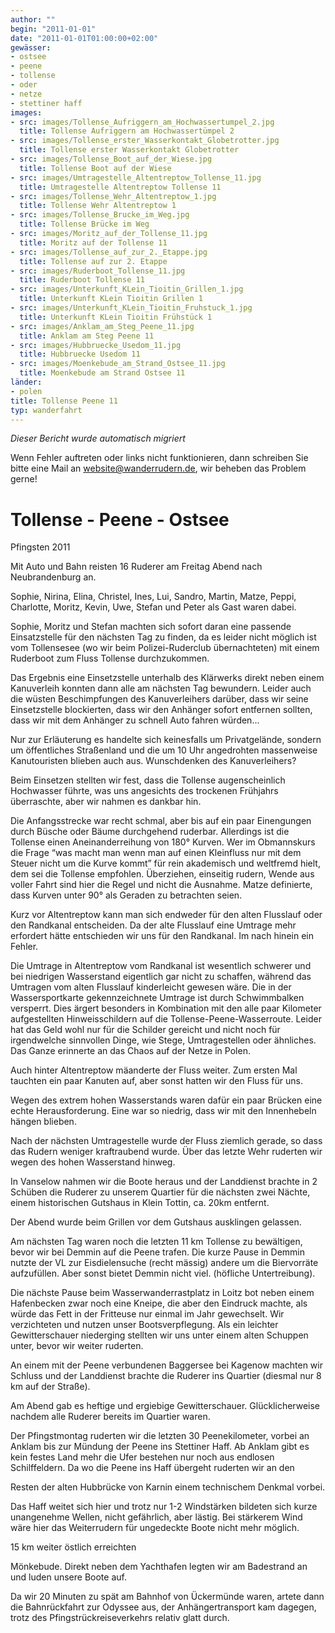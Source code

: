 ```yaml
---
author: ""
begin: "2011-01-01"
date: "2011-01-01T01:00:00+02:00"
gewässer:
- ostsee
- peene
- tollense
- oder
- netze
- stettiner haff
images:
- src: images/Tollense_Aufriggern_am_Hochwassertumpel_2.jpg
  title: Tollense Aufriggern am Hochwassertümpel 2
- src: images/Tollense_erster_Wasserkontakt_Globetrotter.jpg
  title: Tollense erster Wasserkontakt Globetrotter
- src: images/Tollense_Boot_auf_der_Wiese.jpg
  title: Tollense Boot auf der Wiese
- src: images/Umtragestelle_Altentreptow_Tollense_11.jpg
  title: Umtragestelle Altentreptow Tollense 11
- src: images/Tollense_Wehr_Altentreptow_1.jpg
  title: Tollense Wehr Altentreptow 1
- src: images/Tollense_Brucke_im_Weg.jpg
  title: Tollense Brücke im Weg
- src: images/Moritz_auf_der_Tollense_11.jpg
  title: Moritz auf der Tollense 11
- src: images/Tollense_auf_zur_2._Etappe.jpg
  title: Tollense auf zur 2. Etappe
- src: images/Ruderboot_Tollense_11.jpg
  title: Ruderboot Tollense 11
- src: images/Unterkunft_KLein_Tioitin_Grillen_1.jpg
  title: Unterkunft KLein Tioitin Grillen 1
- src: images/Unterkunft_KLein_Tioitin_Fruhstuck_1.jpg
  title: Unterkunft KLein Tioitin Frühstück 1
- src: images/Anklam_am_Steg_Peene_11.jpg
  title: Anklam am Steg Peene 11
- src: images/Hubbruecke_Usedom_11.jpg
  title: Hubbruecke Usedom 11
- src: images/Moenkebude_am_Strand_Ostsee_11.jpg
  title: Moenkebude am Strand Ostsee 11
länder:
- polen
title: Tollense Peene 11
typ: wanderfahrt
---
```



*Dieser Bericht wurde automatisch migriert*

Wenn Fehler auftreten oder links nicht funktionieren, dann schreiben Sie bitte eine Mail an website@wanderrudern.de, wir beheben das Problem gerne!



# Tollense - Peene - Ostsee


Pfingsten 2011

Mit Auto und Bahn reisten 16 Ruderer am Freitag Abend nach Neubrandenburg an.

Sophie, Nirina, Elina, Christel, Ines, Lui, Sandro, Martin, Matze, Peppi, Charlotte, Moritz, Kevin, Uwe, Stefan und Peter als Gast waren dabei.

Sophie, Moritz und Stefan machten sich sofort daran eine passende Einsatzstelle für den nächsten Tag zu finden, da es leider nicht möglich ist vom Tollensesee (wo wir beim Polizei-Ruderclub übernachteten) mit einem Ruderboot zum Fluss Tollense durchzukommen.

Das Ergebnis eine Einsetzstelle unterhalb des Klärwerks direkt neben einem Kanuverleih konnten dann alle am nächsten Tag bewundern. Leider auch die wüsten Beschimpfungen des Kanuverleihers darüber, dass wir seine Einsetzstelle blockierten, dass wir den Anhänger sofort entfernen sollten, dass wir mit dem Anhänger zu schnell Auto fahren würden...

Nur zur Erläuterung es handelte sich keinesfalls um Privatgelände, sondern um öffentliches Straßenland und die um 10 Uhr angedrohten massenweise Kanutouristen blieben auch aus. Wunschdenken des Kanuverleihers?

Beim Einsetzen stellten wir fest, dass die Tollense augenscheinlich Hochwasser führte, was uns angesichts des trockenen Frühjahrs überraschte, aber wir nahmen es dankbar hin.

Die Anfangsstrecke war recht schmal, aber bis auf ein paar Einengungen durch Büsche oder Bäume durchgehend ruderbar. Allerdings ist die Tollense einen Aneinanderreihung von 180° Kurven. Wer im Obmannskurs die Frage “was macht man wenn man auf einen Kleinfluss nur mit dem Steuer nicht um die Kurve kommt” für rein akademisch und weltfremd hielt, dem sei die Tollense empfohlen. Überziehen, einseitig rudern, Wende aus voller Fahrt sind hier die Regel und nicht die Ausnahme. Matze definierte, dass Kurven unter 90° als Geraden zu betrachten seien.

Kurz vor Altentreptow kann man sich endweder für den alten Flusslauf oder den Randkanal entscheiden. Da der alte Flusslauf eine Umtrage mehr erfordert hätte entschieden wir uns für den Randkanal. Im nach hinein ein Fehler.

Die Umtrage in Altentreptow vom Randkanal ist wesentlich schwerer und bei niedrigen Wasserstand eigentlich gar nicht zu schaffen, während das Umtragen vom alten Flusslauf kinderleicht gewesen wäre. Die in der Wassersportkarte gekennzeichnete Umtrage ist durch Schwimmbalken versperrt. Dies ärgert besonders in Kombination mit den alle paar Kilometer aufgestellten Hinweisschildern auf die Tollense-Peene-Wasserroute. Leider hat das Geld wohl nur für die Schilder gereicht und nicht noch für irgendwelche sinnvollen Dinge, wie Stege, Umtragestellen oder ähnliches. Das Ganze erinnerte an das Chaos auf der Netze in Polen.

Auch hinter Altentreptow mäanderte der Fluss weiter. Zum ersten Mal tauchten ein paar Kanuten auf, aber sonst hatten wir den Fluss für uns.

Wegen des extrem hohen Wasserstands waren dafür ein paar Brücken eine echte Herausforderung. Eine war so niedrig, dass wir mit den Innenhebeln hängen blieben.

Nach der nächsten Umtragestelle wurde der Fluss ziemlich gerade, so dass das Rudern weniger kraftraubend wurde. Über das letzte Wehr ruderten wir wegen des hohen Wasserstand hinweg.

In Vanselow nahmen wir die Boote heraus und der Landdienst brachte in 2 Schüben die Ruderer zu unserem Quartier für die nächsten zwei Nächte, einem historischen Gutshaus in Klein Tottin, ca. 20km entfernt.

Der Abend wurde beim Grillen vor dem Gutshaus ausklingen gelassen.

Am nächsten Tag waren noch die letzten 11 km Tollense zu bewältigen, bevor wir bei Demmin auf die Peene trafen. Die kurze Pause in Demmin nutzte der VL zur Eisdielensuche (recht mässig) andere um die Biervorräte aufzufüllen. Aber sonst bietet Demmin nicht viel. (höfliche Untertreibung).

Die nächste Pause beim Wasserwanderrastplatz in Loitz bot neben einem Hafenbecken zwar noch eine Kneipe, die aber den Eindruck machte, als würde das Fett in der Fritteuse nur einmal im Jahr gewechselt. Wir verzichteten und nutzen unser Bootsverpflegung. Als ein leichter Gewitterschauer niederging stellten wir uns unter einem alten Schuppen unter, bevor wir weiter ruderten.

An einem mit der Peene verbundenen Baggersee bei Kagenow machten wir Schluss und der Landdienst brachte die Ruderer ins Quartier (diesmal nur 8 km auf der Straße).

Am Abend gab es heftige und ergiebige Gewitterschauer. Glücklicherweise nachdem alle Ruderer bereits im Quartier waren.

Der Pfingstmontag ruderten wir die letzten 30 Peenekilometer, vorbei an Anklam bis zur Mündung der Peene ins Stettiner Haff. Ab Anklam gibt es kein festes Land mehr die Ufer bestehen nur noch aus endlosen Schilffeldern. Da wo die Peene ins Haff übergeht ruderten wir an den

Resten der alten Hubbrücke von Karnin einem technischem Denkmal vorbei.

Das Haff weitet sich hier und trotz nur 1-2 Windstärken bildeten sich kurze unangenehme Wellen, nicht gefährlich, aber lästig. Bei stärkerem Wind wäre hier das Weiterrudern für ungedeckte Boote nicht mehr möglich.

15 km weiter östlich erreichten

Mönkebude. Direkt neben dem Yachthafen legten wir am Badestrand an und luden unsere Boote auf.

Da wir 20 Minuten zu spät am Bahnhof von Ückermünde waren, artete dann die Bahnrückfahrt zur Odyssee aus, der Anhängertransport kam dagegen, trotz des Pfingstrückreiseverkehrs relativ glatt durch.